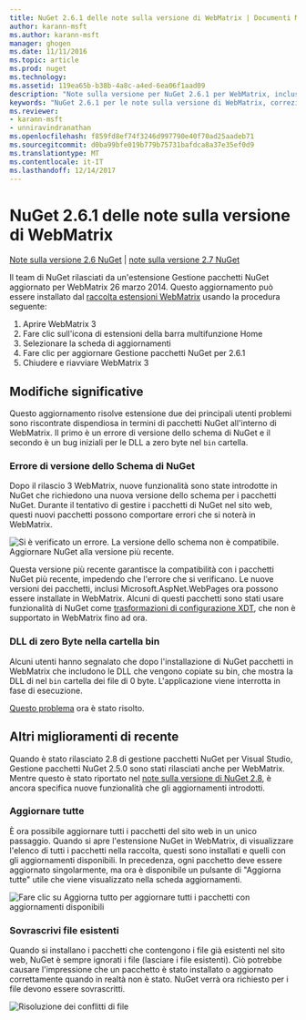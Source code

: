 ```yaml
---
title: NuGet 2.6.1 delle note sulla versione di WebMatrix | Documenti Microsoft
author: karann-msft
ms.author: karann-msft
manager: ghogen
ms.date: 11/11/2016
ms.topic: article
ms.prod: nuget
ms.technology: 
ms.assetid: 119ea65b-b38b-4a8c-a4ed-6ea06f1aad09
description: "Note sulla versione per NuGet 2.6.1 per WebMatrix, inclusi i problemi noti, correzioni di bug, le funzionalità aggiunte e dcr."
keywords: "NuGet 2.6.1 per le note sulla versione di WebMatrix, correzioni di bug, problemi noti, aggiunta di funzionalità, eseguire"
ms.reviewer:
- karann-msft
- unniravindranathan
ms.openlocfilehash: f859fd8ef74f3246d997790e40f70ad25aadeb71
ms.sourcegitcommit: d0ba99bfe019b779b75731bafdca8a37e35ef0d9
ms.translationtype: MT
ms.contentlocale: it-IT
ms.lasthandoff: 12/14/2017
---
```

# <a name="nuget-261-for-webmatrix-release-notes"></a>NuGet 2.6.1 delle note sulla versione di WebMatrix

[Note sulla versione 2.6 NuGet](../release-notes/nuget-2.6.md) | [note sulla versione 2.7 NuGet](../release-notes/nuget-2.7.md)

Il team di NuGet rilasciati da un'estensione Gestione pacchetti NuGet aggiornato per WebMatrix 26 marzo 2014.  Questo aggiornamento può essere installato dal [raccolta estensioni WebMatrix](http://extensions.webmatrix.com/packages/NuGetPackageManager/) usando la procedura seguente:

1. Aprire WebMatrix 3
2. Fare clic sull'icona di estensioni della barra multifunzione Home
3. Selezionare la scheda di aggiornamenti
4. Fare clic per aggiornare Gestione pacchetti NuGet per 2.6.1
6. Chiudere e riavviare WebMatrix 3

## <a name="notable-changes"></a>Modifiche significative

Questo aggiornamento risolve estensione due dei principali utenti problemi sono riscontrate dispendiosa in termini di pacchetti NuGet all'interno di WebMatrix.  Il primo è un errore di versione dello schema di NuGet e il secondo è un bug iniziali per le DLL a zero byte nel `bin` cartella.

### <a name="nuget-schema-version-error"></a>Errore di versione dello Schema di NuGet

Dopo il rilascio 3 WebMatrix, nuove funzionalità sono state introdotte in NuGet che richiedono una nuova versione dello schema per i pacchetti NuGet.  Durante il tentativo di gestire i pacchetti di NuGet nel sito web, questi nuovi pacchetti possono comportare errori che si noterà in WebMatrix.

![Si è verificato un errore. La versione dello schema non è compatibile. Aggiornare NuGet alla versione più recente.](./media/NuGet-2.8/webmatrix-schema-version.png)

Questa versione più recente garantisce la compatibilità con i pacchetti NuGet più recente, impedendo che l'errore che si verificano. Le nuove versioni dei pacchetti, inclusi Microsoft.AspNet.WebPages ora possono essere installate in WebMatrix.  Alcuni di questi pacchetti sono stati usare funzionalità di NuGet come [trasformazioni di configurazione XDT](../release-notes/nuget-2.6.md#xdt), che non è supportato in WebMatrix fino ad ora.

### <a name="zero-byte-dlls-in-bin-folder"></a>DLL di zero Byte nella cartella bin

Alcuni utenti hanno segnalato che dopo l'installazione di NuGet pacchetti in WebMatrix che includono le DLL che vengono copiate su bin, che mostra la DLL di nel `bin` cartella dei file di 0 byte.  L'applicazione viene interrotta in fase di esecuzione.

[Questo problema](https://nuget.codeplex.com/workitem/4060) ora è stato risolto.

## <a name="other-recent-improvements"></a>Altri miglioramenti di recente

Quando è stato rilasciato 2.8 di gestione pacchetti NuGet per Visual Studio, Gestione pacchetti NuGet 2.5.0 sono stati rilasciati anche per WebMatrix.  Mentre questo è stato riportato nel [note sulla versione di NuGet 2.8](../release-notes/nuget-2.8.md#webmatrix-nuget-client-updates), è ancora specifica nuove funzionalità che gli aggiornamenti introdotti.

### <a name="update-all"></a>Aggiornare tutte

È ora possibile aggiornare tutti i pacchetti del sito web in un unico passaggio.  Quando si apre l'estensione NuGet in WebMatrix, di visualizzare l'elenco di tutti i pacchetti nella raccolta, questi sono installati e quelli con gli aggiornamenti disponibili.  In precedenza, ogni pacchetto deve essere aggiornato singolarmente, ma ora è disponibile un pulsante di "Aggiorna tutte" utile che viene visualizzato nella scheda aggiornamenti.

![Fare clic su Aggiorna tutto per aggiornare tutti i pacchetti con aggiornamenti disponibili](./media/NuGet-2.8/webmatrix-update-all.png)

### <a name="overwrite-existing-files"></a>Sovrascrivi file esistenti

Quando si installano i pacchetti che contengono i file già esistenti nel sito web, NuGet è sempre ignorati i file (lasciare i file esistenti).  Ciò potrebbe causare l'impressione che un pacchetto è stato installato o aggiornato correttamente quando in realtà non è stato.  NuGet verrà ora richiesto per i file devono essere sovrascritti.

![Risoluzione dei conflitti di file](./media/NuGet-2.8/webmatrix-overwrite-file.png)
